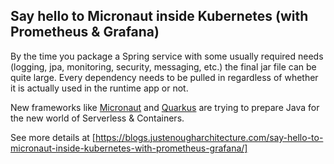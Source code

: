 ## Say hello to Micronaut inside Kubernetes (with Prometheus & Grafana)

By the time you package a Spring service with some usually required needs (logging, jpa, monitoring, security, messaging, etc.) the final jar file can be quite large. Every dependency needs to be pulled in regardless of whether it is actually used in the runtime app or not.

New frameworks like [Micronaut](https://micronaut.io/) and [Quarkus](https://quarkus.io/) are trying to prepare Java for the new world of Serverless & Containers. 

See more details at [https://blogs.justenougharchitecture.com/say-hello-to-micronaut-inside-kubernetes-with-prometheus-grafana/]

